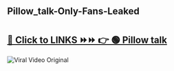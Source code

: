 
 ## Pillow_talk-Only-Fans-Leaked

# <h2><a href="https://clipsfans.com/Pillow_talk&ref=git">🔗 Click to LINKS ⏩⏩ 👉 🟢 Pillow talk </a></h2>

<a href="https://clipsfans.com/Pillow_talk&ref=git" rel="nofollow" data-target="animated-image.originalLink"><img src="https://i.ibb.co.com/xMMVF88/686577567.gif" alt="Viral Video Original" style="max-width: 100%; display: inline-block;" data-target="animated-image.originalImage"></a>
